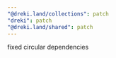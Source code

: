 ```yaml
---
"@dreki.land/collections": patch
"dreki": patch
"@dreki.land/shared": patch
---
```


fixed circular dependencies
